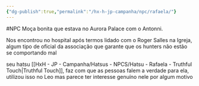 ```yaml
---
{"dg-publish":true,"permalink":"/hx-h-jp-campanha/npc/rafaela/"}
---
```


#NPC
Moça bonita que estava no Aurora Palace com o Antonni.

Nos encontrou no hospital após termos lidado com o Roger Salles na Igreja, algum tipo de oficial da associação que garante que os hunters não estão se comportando mal

seu hatsu [[HxH - JP - Campanha/Hatsus - NPCS/Hatsu - Rafaela - Truthful Touch\|Truthful Touch]], faz com que as pessoas falem a verdade para ela, utilizou isso no Leo mas parece ter interesse genuíno nele por algum motivo